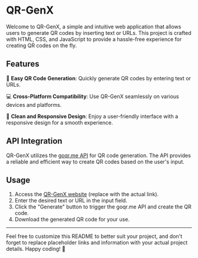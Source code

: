 # QR-GenX

Welcome to QR-GenX, a simple and intuitive web application that allows users to generate QR codes by inserting text or URLs. This project is crafted with HTML, CSS, and JavaScript to provide a hassle-free experience for creating QR codes on the fly.

## Features

🚀 **Easy QR Code Generation**: Quickly generate QR codes by entering text or URLs.

💻 **Cross-Platform Compatibility**: Use QR-GenX seamlessly on various devices and platforms.

🎨 **Clean and Responsive Design**: Enjoy a user-friendly interface with a responsive design for a smooth experience.

## API Integration

QR-GenX utilizes the [goqr.me API](https://goqr.me/api/) for QR code generation. The API provides a reliable and efficient way to create QR codes based on the user's input.

## Usage

1. Access the [QR-GenX website](https://qr-genx.vercel.app/) (replace with the actual link).
2. Enter the desired text or URL in the input field.
3. Click the "Generate" button to trigger the goqr.me API and create the QR code.
4. Download the generated QR code for your use.

---

Feel free to customize this README to better suit your project, and don't forget to replace placeholder links and information with your actual project details. Happy coding! 🚀
